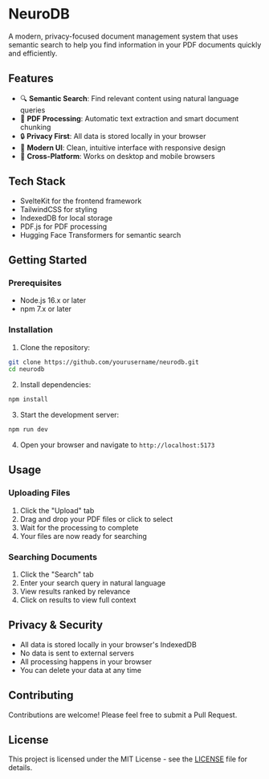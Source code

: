 # NeuroDB

A modern, privacy-focused document management system that uses semantic search to help you find information in your PDF documents quickly and efficiently.

## Features

- 🔍 **Semantic Search**: Find relevant content using natural language queries
- 📄 **PDF Processing**: Automatic text extraction and smart document chunking
- 🔒 **Privacy First**: All data is stored locally in your browser
- 🚀 **Modern UI**: Clean, intuitive interface with responsive design
- 📱 **Cross-Platform**: Works on desktop and mobile browsers

## Tech Stack

- SvelteKit for the frontend framework
- TailwindCSS for styling
- IndexedDB for local storage
- PDF.js for PDF processing
- Hugging Face Transformers for semantic search

## Getting Started

### Prerequisites

- Node.js 16.x or later
- npm 7.x or later

### Installation

1. Clone the repository:
```bash
git clone https://github.com/yourusername/neurodb.git
cd neurodb
```

2. Install dependencies:
```bash
npm install
```

3. Start the development server:
```bash
npm run dev
```

4. Open your browser and navigate to `http://localhost:5173`

## Usage

### Uploading Files

1. Click the "Upload" tab
2. Drag and drop your PDF files or click to select
3. Wait for the processing to complete
4. Your files are now ready for searching

### Searching Documents

1. Click the "Search" tab
2. Enter your search query in natural language
3. View results ranked by relevance
4. Click on results to view full context

## Privacy & Security

- All data is stored locally in your browser's IndexedDB
- No data is sent to external servers
- All processing happens in your browser
- You can delete your data at any time

## Contributing

Contributions are welcome! Please feel free to submit a Pull Request.

## License

This project is licensed under the MIT License - see the [LICENSE](LICENSE) file for details.